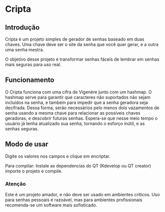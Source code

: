# Cripta

## Introdução
Cripta é um projeto simples de gerador de senhas baseado em duas chaves. Uma chave deve ser o site da senha que você quer gerar, e a outra uma senha mestra.

O objetivo desse projeto é transformar senhas fáceis de lembrar em senhas mais seguras para uso real.

## Funcionamento
O Cripta funciona com uma cifra de  Vigenère junto com um hashmap. O hashmap serve para garantir que caracteres não suportados não sejam incluídos na senha, e também para impedir que a senha geradora seja decifrada.
Dessa forma, serão necessários pelo menos dois vazamentos de senha usando a mesma chave para relacionar as possíveis chaves geradoras, e descobrir futuras senhas. Espera-se que nesse meio tempo o usuário já tenha atualizado sua senha, tornando o esforço inútil, e as senhas seguras.

## Modo de usar

Digite os valores nos campos e clique em encriptar.

Para compilar: Instale as dependencias do QT (Kdevelop ou QT creator) importe o projeto e compile.

### Atenção

Este é um projeto amador, e não deve ser usado em ambientes críticos. Uso para senhas pessoais é razoável, mas para ambientes profissionais recomenda-se um software mais sofisticado.

